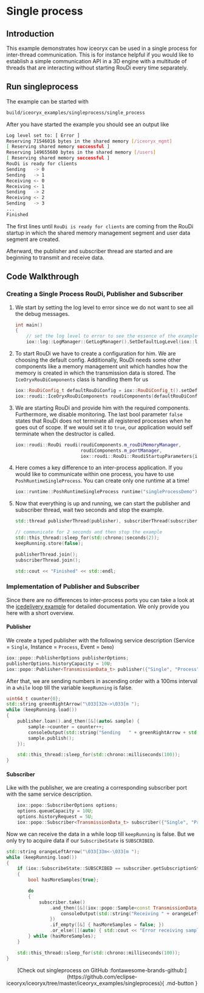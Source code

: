 # Single process

## Introduction

This example demonstrates how iceoryx can be used in a single process for
inter-thread communication. This is for instance helpful if you would like
to establish a simple communication API in a 3D engine with a multitude of
threads that are interacting without starting RouDi every time separately.

## Run singleprocess

The example can be started with

```sh
build/iceoryx_examples/singleprocess/single_process
```

<!-- @todo Replace this with asciinema recording before v1.0-->

After you have started the example you should see an output like

```bash
Log level set to: [ Error ]
Reserving 71546016 bytes in the shared memory [/iceoryx_mgmt]
[ Reserving shared memory successful ]
Reserving 149655680 bytes in the shared memory [/users]
[ Reserving shared memory successful ]
RouDi is ready for clients
Sending   -> 0
Sending   -> 1
Receiving <- 0
Receiving <- 1
Sending   -> 2
Receiving <- 2
Sending   -> 3
...
Finished
```

The first lines until `RouDi is ready for clients` are coming from the RouDi
startup in which the shared memory management segment and user data segment are
created.

Afterward, the publisher and subscriber thread are started and are beginning to
transmit and receive data.

## Code Walkthrough

### Creating a Single Process RouDi, Publisher and Subscriber

 1. We start by setting the log level to error since we do not want to see all the
    debug messages.

    ```cpp
    int main()
    {
        // set the log level to error to see the essence of the example
        iox::log::LogManager::GetLogManager().SetDefaultLogLevel(iox::log::LogLevel::kError);
    ```

 2. To start RouDi we have to create a configuration for him. We are choosing the
    default config. Additionally, RouDi needs some other components like a memory
    management unit which handles how the memory is created in which the transmission
    data is stored. The `IceOryxRouDiComponents` class is handling them for us

    ```cpp
    iox::RouDiConfig_t defaultRouDiConfig = iox::RouDiConfig_t().setDefaults();
    iox::roudi::IceOryxRouDiComponents roudiComponents(defaultRouDiConfig);
    ```

 3. We are starting RouDi and provide him with the required components. Furthermore, we
    disable monitoring. The last bool parameter `false` states that RouDi does not
    terminate all registered processes when he goes out of scope. If we would set it
    to `true`, our application would self terminate when the destructor is called.

    ```cpp
    iox::roudi::RouDi roudi(roudiComponents.m_rouDiMemoryManager,
                            roudiComponents.m_portManager,
                            iox::roudi::RouDi::RoudiStartupParameters{iox::roudi::MonitoringMode::OFF, false});
    ```

 4. Here comes a key difference to an inter-process application. If you would like
    to communicate within one process, you have to use `PoshRuntimeSingleProcess`.
    You can create only one runtime at a time!

    ```cpp
    iox::runtime::PoshRuntimeSingleProcess runtime("singleProcessDemo");
    ```

 5. Now that everything is up and running, we can start the publisher and subscriber
    thread, wait two seconds and stop the example.

    ```cpp
    std::thread publisherThread(publisher), subscriberThread(subscriber);

    // communicate for 2 seconds and then stop the example
    std::this_thread::sleep_for(std::chrono::seconds(2));
    keepRunning.store(false);

    publisherThread.join();
    subscriberThread.join();

    std::cout << "Finished" << std::endl;
    ```

### Implementation of Publisher and Subscriber

Since there are no differences to inter-process ports you can take a look at the
[icedelivery example](https://github.com/eclipse-iceoryx/iceoryx/tree/master/iceoryx_examples/icedelivery)
for detailed documentation. We only provide you here with a short overview.

#### Publisher

We create a typed publisher with the following service description
(Service = `Single`, Instance = `Process`, Event = `Demo`)

```cpp
iox::popo::PublisherOptions publisherOptions;
publisherOptions.historyCapacity = 10U;
iox::popo::Publisher<TransmissionData_t> publisher({"Single", "Process", "Demo"}, publisherOptions);
```

After that, we are sending numbers in ascending order with a 100ms interval in a `while` loop till the
variable `keepRunning` is false.

```cpp
uint64_t counter{0};
std::string greenRightArrow("\033[32m->\033[m ");
while (keepRunning.load())
{
    publisher.loan().and_then([&](auto& sample) {
        sample->counter = counter++;
        consoleOutput(std::string("Sending   " + greenRightArrow + std::to_string(sample->counter)));
        sample.publish();
    });

    std::this_thread::sleep_for(std::chrono::milliseconds(100));
}
```

#### Subscriber

Like with the publisher, we are creating a corresponding subscriber port with the
same service description.

```cpp
    iox::popo::SubscriberOptions options;
    options.queueCapacity = 10U;
    options.historyRequest = 5U;
    iox::popo::Subscriber<TransmissionData_t> subscriber({"Single", "Process", "Demo"}, options);
```

Now we can receive the data in a while loop till `keepRunning` is false. But we
only try to acquire data if our `SubscribeState` is `SUBSCRIBED`.

```cpp
std::string orangeLeftArrow("\033[33m<-\033[m ");
while (keepRunning.load())
{
    if (iox::SubscribeState::SUBSCRIBED == subscriber.getSubscriptionState())
    {
        bool hasMoreSamples{true};

        do
        {
            subscriber.take()
                .and_then([&](iox::popo::Sample<const TransmissionData_t>& sample) {
                    consoleOutput(std::string("Receiving " + orangeLeftArrow + std::to_string(sample->counter)));
                })
                .if_empty([&] { hasMoreSamples = false; })
                .or_else([](auto) { std::cout << "Error receiving sample: " << std::endl; });
        } while (hasMoreSamples);
    }

    std::this_thread::sleep_for(std::chrono::milliseconds(100));
}
```

<center>
[Check out singleprocess on GitHub :fontawesome-brands-github:](https://github.com/eclipse-iceoryx/iceoryx/tree/master/iceoryx_examples/singleprocess){ .md-button }
</center>
